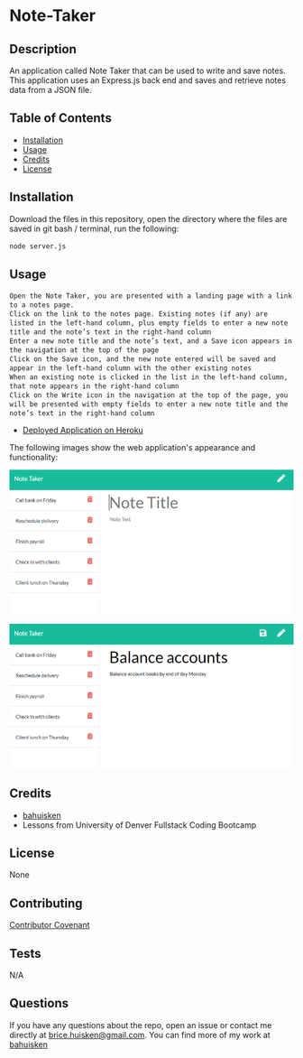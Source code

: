 # Note-Taker

## Description

An application called Note Taker that can be used to write and save notes. This application uses an Express.js back end and saves and retrieve notes data from a JSON file.

## Table of Contents

* [Installation](#installation)
* [Usage](#usage)
* [Credits](#credits)
* [License](#license)

## Installation

Download the files in this repository, open the directory where the files are saved in git bash / terminal, run the following:

```bash
node server.js
```

## Usage

```
Open the Note Taker, you are presented with a landing page with a link to a notes page.
Click on the link to the notes page. Existing notes (if any) are listed in the left-hand column, plus empty fields to enter a new note title and the note’s text in the right-hand column
Enter a new note title and the note’s text, and a Save icon appears in the navigation at the top of the page
Click on the Save icon, and the new note entered will be saved and appear in the left-hand column with the other existing notes
When an existing note is clicked in the list in the left-hand column, that note appears in the right-hand column
Click on the Write icon in the navigation at the top of the page, you will be presented with empty fields to enter a new note title and the note’s text in the right-hand column
```

* [Deployed Application on Heroku](https://stark-journey-29567.herokuapp.com/)

The following images show the web application's appearance and functionality: 

![Existing notes are listed in the left-hand column with empty fields on the right-hand side for the new note’s title and text.](./public/assets/images/11-express-homework-demo-01.png)

![Note titled “Balance accounts” reads, “Balance account books by end of day Monday,” with other notes listed on the left.](./public/assets/images/11-express-homework-demo-02.png)
## Credits

* [bahuisken](https://github.com/bahuisken/)
* Lessons from University of Denver Fullstack Coding Bootcamp

## License

None

## Contributing

[Contributor Covenant](https://www.contributor-covenant.org/)

## Tests

N/A

## Questions

If you have any questions about the repo, open an issue or contact me directly at [brice.huisken@gmail.com](mailto:brice.huisken@gmail.com). You can find more of my work at [bahuisken](https://github.com/bahuisken/)